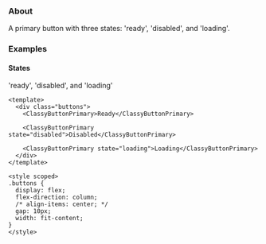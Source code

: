 ### About

A primary button with three states: 'ready', 'disabled', and 'loading'.

### Examples

#### States

'ready', 'disabled', and 'loading'

```vue
<template>
  <div class="buttons">
    <ClassyButtonPrimary>Ready</ClassyButtonPrimary>

    <ClassyButtonPrimary state="disabled">Disabled</ClassyButtonPrimary>

    <ClassyButtonPrimary state="loading">Loading</ClassyButtonPrimary>
  </div>
</template>

<style scoped>
.buttons {
  display: flex;
  flex-direction: column;
  /* align-items: center; */
  gap: 10px;
  width: fit-content;
}
</style>
```

